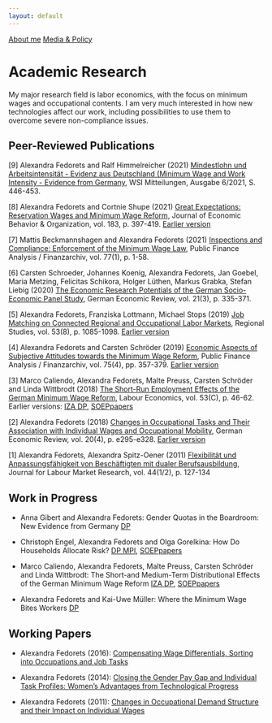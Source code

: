 ```yaml
---
layout: default
---
```

[About me](./) [Media & Policy](./mediapolicy.md)   

# Academic Research
My major research field is labor economics, with the focus on minimum wages and occupational contents. I am very much interested in how new technologies affect our work, including possibilities to use them to overcome severe non-compliance issues.

## Peer-Reviewed Publications

[9] Alexandra Fedorets and Ralf Himmelreicher (2021) [Mindestlohn und Arbeitsintensität - Evidenz aus Deutschland (Minimum Wage and Work Intensity - Evidence from Germany](https://www.wsi.de/de/wsi-mitteilungen-mindestlohn-arbeitsintensitaet-evidenz-aus-deutschland-36762.htm), WSI Mitteilungen, Ausgabe 6/2021, S. 446-453.

[8] Alexandra Fedorets and Cortnie Shupe (2021) [Great Expectations: Reservation Wages and Minimum Wage Reform](https://www.sciencedirect.com/science/article/abs/pii/S0167268121000172), Journal of Economic Behavior & Organization, vol. 183, p. 397-419. [Earlier version](http://www.diw.de/sixcms/detail.php?id=diw_01.c.584192.de)

[7] Mattis Beckmannshagen and Alexandra Fedorets (2021) [Inspections and Compliance: Enforcement of the Minimum Wage Law](https://www.mohrsiebeck.com/artikel/inspections-and-compliance-enforcement-of-the-minimum-wage-law-101628fa-2021-0001?no_cache=1), Public Finance Analysis / Finanzarchiv, vol. 77(1), p. 1-58.

[6] Carsten Schroeder, Johannes Koenig, Alexandra Fedorets, Jan Goebel, Maria Metzing, Felicitas Schikora, Holger Lüthen, Markus Grabka, Stefan Liebig (2020) [The Economic Research Potentials of the German Socio-Economic Panel Study](https://www.degruyter.com/view/journals/ger/21/3/article-p335.xml), German Economic Review, vol. 21(3), p. 335-371.

[5] Alexandra Fedorets, Franziska Lottmann, Michael Stops (2019) [Job Matching on Connected Regional and Occupational Labor Markets](https://www.tandfonline.com/doi/full/10.1080/00343404.2018.1558440), Regional Studies, vol. 53(8), p. 1085-1098. [Earlier version](http://doku.iab.de/discussionpapers/2017/dp3517.pdf)

[4] Alexandra Fedorets and Carsten Schröder (2019) [Economic Aspects of Subjective Attitudes towards the Minimum Wage Reform](https://www.mohrsiebeck.com/en/article/economic-aspects-of-subjective-attitudes-towards-the-german-minimum-wage-reform-101628fa-2019-0005), Public Finance Analysis / Finanzarchiv, vol. 75(4), pp. 357-379. [Earlier version](http://www.diw.de/documents/publikationen/73/diw_01.c.575537.de/diw_sp0949.pdf)

[3] Marco Caliendo, Alexandra Fedorets, Malte Preuss, Carsten Schröder and Linda Wittbrodt (2018) [The Short-Run Employment Effects of the German Minimum Wage Reform](https://www.sciencedirect.com/science/article/pii/S0927537118300769), Labour Economics, vol. 53(C), p. 46-62. Earlier versions: [IZA DP](http://ftp.iza.org/dp11190.pdf), [SOEPpapers](http://www.diw.de/documents/publikationen/73/diw_01.c.575542.de/diw_sp0950.pdf)

[2] Alexandra Fedorets (2018) [Changes in Occupational Tasks and Their Association with Individual Wages and Occupational Mobility](http://dx.doi.org/10.1111/geer.12166), German Economic Review, vol. 20(4), p. e295-e328. [Earlier version](http://sfb649.wiwi.hu-berlin.de/papers/pdf/SFB649DP2011-074.pdf)

[1] Alexandra Fedorets, Alexandra Spitz-Oener (2011) [Flexibilität und Anpassungsfähigkeit von Beschäftigten mit dualer Berufsausbildung](http://doku.iab.de/zaf/2011/2011_1-2_zaf_fedorets_spitz-oener.pdf), Journal for Labour Market Research, vol. 44(1/2), p. 127-134



## Work in Progress

* Anna Gibert and Alexandra Fedorets: Gender Quotas in the Boardroom: New Evidence from Germany [DP](https://www.diw.de/documents/publikationen/73/diw_01.c.669197.de/dp1810.pdf)

* Christoph Engel, Alexandra Fedorets and Olga Gorelkina: How Do Households Allocate Risk? [DP MPI](http://www.coll.mpg.de/pdf_dat/2018_14online.pdf), [SOEPpapers](http://www.diw.de/documents/publikationen/73/diw_01.c.611690.de/diw_sp1000.pdf)

* Marco Caliendo, Alexandra Fedorets, Malte Preuss, Carsten Schröder and Linda Wittbrodt: The Short-and Medium-Term Distributional Effects of the German Minimum Wage Reform [IZA DP](http://ftp.iza.org/dp11246.pdf), [SOEPpapers](http://www.diw.de/documents/publikationen/73/diw_01.c.575535.de/diw_sp0948.pdf)

* Alexandra Fedorets and Kai-Uwe Müller: Where the Minimum Wage Bites Workers [DP](https://www.econstor.eu/bitstream/10419/168289/1/VfS-2017-pid-3590.pdf) 

## Working Papers

* Alexandra Fedorets (2016): [Compensating Wage Differentials, Sorting into Occupations and Job Tasks](https://www.econstor.eu/bitstream/10419/145868/1/VfS_2016_pid_6974.pdf)

* Alexandra Fedorets (2014): [Closing the Gender Pay Gap and Individual Task Profiles: Women’s Advantages from Technological Progress](https://www.econstor.eu/bitstream/10419/100362/1/VfS_2014_pid_31.pdf)

* Alexandra Fedorets (2011): [Changes in Occupational Demand Structure and their Impact on Individual Wages](http://sfb649.wiwi.hu-berlin.de/papers/pdf/SFB649DP2011-075.pdf)
